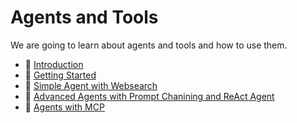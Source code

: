 # Agents and Tools

We are going to learn about agents and tools and how to use them.

* 📍 [Introduction](3-agents-tools/0-intro.md)
* 📍 [Getting Started](3-agents-tools/1-getting-started.md)
* 📍 [Simple Agent with Websearch](3-agents-tools/2-simple-agent-with-websearch.md)
* 📍 [Advanced Agents with Prompt Chanining and ReAct Agent](3-agents-tools/3-advanced-agent-with-prompt-chain-react.md)
* 📍 [Agents with MCP](3-agents-tools/4-agents-and-mcp.md)
